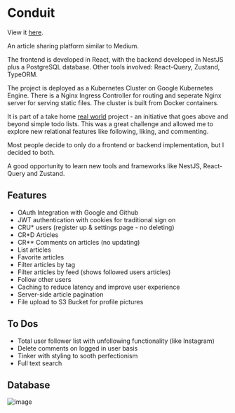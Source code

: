 # Conduit

View it [here](http://conduits.ml/).

An article sharing platform similar to Medium.

The frontend is developed in React, with the backend developed in NestJS plus a PostgreSQL database. Other tools involved: React-Query, Zustand, TypeORM.

The project is deployed as a Kubernetes Cluster on Google Kubernetes Engine. There is a Nginx Ingress Controller for routing and seperate Nginx server for serving static files. The cluster is built from Docker containers.

It is part of a take home [real world](https://realworld-docs.netlify.app/docs/intro) project - an initiative that goes above and beyond simple todo lists. This was a great challenge and allowed me to explore new relational features like following, liking, and commenting.

Most people decide to only do a frontend or backend implementation, but I decided to both. 

A good opportunity to learn new tools and frameworks like NestJS, React-Query and Zustand.  

## Features
- OAuth Integration with Google and Github
- JWT authentication with cookies for traditional sign on
- CRU\* users (register up & settings page - no deleting)
- CR\*D Articles
- CR\*\* Comments on articles (no updating)
- List articles
- Favorite articles
- Filter articles by tag
- Filter articles by feed (shows followed users articles)
- Follow other users
- Caching to reduce latency and improve user experience
- Server-side article pagination
- File upload to S3 Bucket for profile pictures

## To Dos

- Total user follower list with unfollowing functionality (like Instagram)
- Delete comments on logged in user basis
- Tinker with styling to sooth perfectionism
- Full text search

## Database

![image](https://user-images.githubusercontent.com/50192239/202843975-2820871c-35af-4afb-be7b-f94c2419c648.png)
